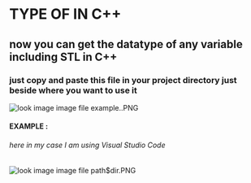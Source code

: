 # TYPE OF IN C++


## now you can get the datatype of any variable including STL in C++


### just copy and paste this file in your project directory just beside where you want to use it


![look image image file example..PNG](https://github.com/OmkarSsawant/Simple_Solutions/blob/master/C%2B%2B/TypeOf/example..PNG)



#### EXAMPLE  :

######  here in my case I am using Visual Studio Code


![look image image file path$dir.PNG](https://github.com/OmkarSsawant/Simple_Solutions/blob/master/C%2B%2B/TypeOf/path%24dir.PNG)


